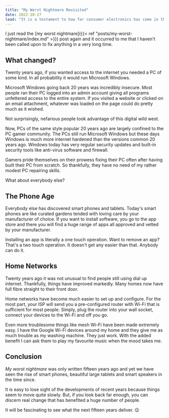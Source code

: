 ```yaml
---
title: "My Worst Nightmare Revisited"
date: 2022-10-27
lead: "It is a testament to how far consumer electronics has come in the last 20 years that I don't get pestered any more about fixing PCs."
---
```


<!--more-->

I just read the [my worst nightmare]({{< ref "posts/my-worst-nightmare/index.md" >}}) post again and it occurred to me that I haven't been called upon to fix anything in a very long time.

## What changed?

Twenty years ago, if you wanted access to the internet you needed a PC of some kind. In all probability it would run Microsoft Windows.

Microsoft Windows going back 20 years was incredibly insecure. Most people ran their PC logged into an admin account giving all programs unfettered access to the entire system. If you visited a website or clicked on an email attachment, whatever was loaded on the page could do pretty much as it wished.

Not surprisingly, nefarious people took advantage of this digital wild west.

Now, PCs of the same style popular 20 years ago are largely confined to the PC gamer community. The PCs still run Microsoft Windows but these days Windows is much more internet hardened than the versions common 20 years ago. Windows today has very regular security updates and built-in security tools like anti-virus software and firewall.

Gamers pride themselves on their prowess fixing their PC often after having built their PC from scratch. So thankfully, they have no need of my rather modest PC repairing skills.

What about everybody else?

## The Phone Age

Everybody else has discovered smart phones and tablets. Today's smart phones are like curated gardens tended with loving care by your manufacturer of choice. If you want to install software, you go to the app store and there you will find a huge range of apps all approved and vetted by your manufacturer.

Installing an app is literally a one touch operation. Want to remove an app? That's a two touch operation. It doesn't get any easier than that. Anybody can do it.

## Home Networks

Twenty years ago it was not unusual to find people still using dial up internet. Thankfully, things have improved markedly. Many homes now have full fibre straight to their front door.

Home networks have become much easier to set up and configure. For the most part, your ISP will send you a pre-configured router with Wi-Fi that is sufficient for most people. Simply, plug the router into your wall socket, connect your devices to the Wi-Fi and off you go.

Even more troublesome things like mesh Wi-Fi have been made extremely easy. I have the Google Wi-Fi devices around my home and they give me as much trouble as my washing machine. They just work. With the added benefit I can ask them to play my favourite music when the mood takes me.

## Conclusion

*My worst nightmare* was only written fifteen years ago and yet we have seen the rise of smart phones, beautiful large tablets and smart speakers in the time since.

It is easy to lose sight of the developments of recent years because things seem to move quite slowly. But, if you look back far enough, you can discern real change that has benefited a huge number of people.

It will be fascinating to see what the next fifteen years deliver. :wink:
